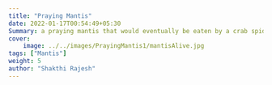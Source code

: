 ```yaml
---
title: "Praying Mantis"
date: 2022-01-17T00:54:49+05:30
Summary: a praying mantis that would eventually be eaten by a crab spider as seen above...
cover:
    image: ../../images/PrayingMantis1/mantisAlive.jpg
tags: ["Mantis"]
weight: 5
author: "Shakthi Rajesh"
---
```

